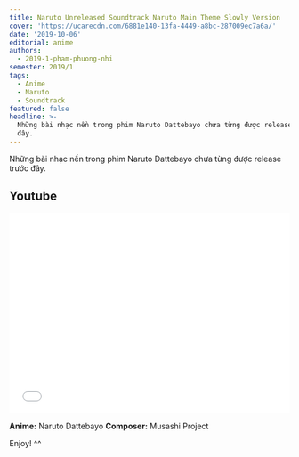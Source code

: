 ```yaml
---
title: Naruto Unreleased Soundtrack Naruto Main Theme Slowly Version
cover: 'https://ucarecdn.com/6881e140-13fa-4449-a8bc-287009ec7a6a/'
date: '2019-10-06'
editorial: anime
authors:
  - 2019-1-pham-phuong-nhi
semester: 2019/1
tags:
  - Anime
  - Naruto
  - Soundtrack
featured: false
headline: >-
  Những bài nhạc nền trong phim Naruto Dattebayo chưa từng được release trước
  đây.
---
```


Những bài nhạc nền trong phim Naruto Dattebayo chưa từng được release trước đây.

## Youtube

<iframe style="border: 0; width: 100%; height: 360px;" wmode="transparent" src="//www.youtube.com/embed/bJXw7rMQJuM?autoplay=1&cc_load_policy=1" frameborder="0" allow="autoplay; encrypted-media" allowfullscreen>
</iframe>

**Anime:** Naruto Dattebayo
**Composer:** Musashi Project 

Enjoy! ^^
